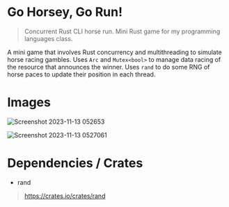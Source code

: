 # Go Horsey, Go Run!
> Concurrent Rust CLI horse run. Mini Rust game for my programming languages class.

A mini game that involves Rust concurrency and multithreading to simulate horse racing gambles. Uses `Arc` and `Mutex<bool>`
to manage data racing of the resource that announces the winner. Uses `rand` to do some RNG of horse paces to update their position 
in each thread.

# Images
![Screenshot 2023-11-13 052653](https://github.com/PrideInt/go-horsey-go-run/assets/20098992/6fd1d9d3-9003-4771-a049-40e74a362ee5)

![Screenshot 2023-11-13 0527061](https://github.com/PrideInt/go-horsey-go-run/assets/20098992/3a522f5f-87fa-40d3-a104-aa7cb0ef4131)

# Dependencies / Crates
- rand
> https://crates.io/crates/rand
